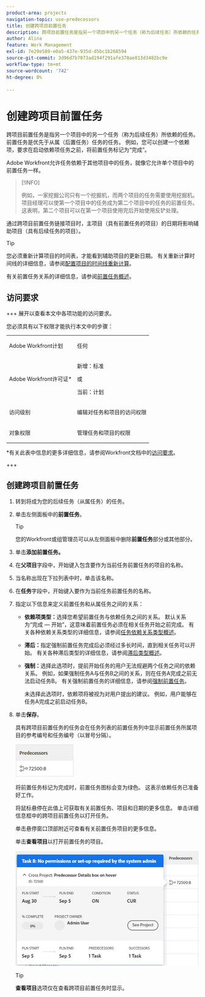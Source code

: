 ```yaml
---
product-area: projects
navigation-topic: use-predecessors
title: 创建跨项目前置任务
description: 跨项目前置任务是指另一个项目中的另一个任务（称为后续任务）所依赖的任务。 前置任务是优先于从属（后置任务）任务的任务。 例如，您可以创建一个依赖项，要求在启动依赖项任务之前，将前置任务标记为“完成”。
author: Alina
feature: Work Management
exl-id: 7e29e589-e0a5-437e-935d-d5bc1b268594
source-git-commit: 3d96d7b7073ad194f291afe370ae813d3482bc9e
workflow-type: tm+mt
source-wordcount: '742'
ht-degree: 0%

---
```


# 创建跨项目前置任务

<!--Audited: 12/2024-->

跨项目前置任务是指另一个项目中的另一个任务（称为后续任务）所依赖的任务。 前置任务是优先于从属（后置任务）任务的任务。 例如，您可以创建一个依赖项，要求在启动依赖项任务之前，将前置任务标记为“完成”。

Adobe Workfront允许任务依赖于其他项目中的任务，就像它允许单个项目中的前置任务一样。

>[!INFO]
>
>例如，一家挖掘公司只有一个挖掘机，而两个项目的任务需要使用挖掘机。 项目经理可以使第一个项目中的任务成为第二个项目中的任务的前置任务。 这表明，第二个项目可以在第一个项目使用完后开始使用反铲处理。

通过跨项目前置任务链接项目时，主项目（具有前置任务的项目）的日期将影响辅助项目（具有后续任务的项目）。

>[!TIP]
>
>您必须重新计算项目的时间表，才能看到辅助项目的更新日期。 有关重新计算时间线的详细信息，请参阅[配置项目的时间线重新计算](../../../administration-and-setup/set-up-workfront/configure-system-defaults/configure-timeline-recalculations-projects.md)。

有关前置任务关系的详细信息，请参阅[前置任务概述](../../../manage-work/tasks/use-prdcssrs/predecessors-overview.md)。

## 访问要求

+++ 展开以查看本文中各项功能的访问要求。

您必须具有以下权限才能执行本文中的步骤：

<table style="table-layout:auto"> 
 <col> 
 <col> 
 <tbody> 
  <tr> 
   <td role="rowheader">Adobe Workfront计划</td> 
   <td> <p>任何</p> </td> 
  </tr> 
  <tr> 
   <td role="rowheader">Adobe Workfront许可证*</td> 
   <td> <p>新增：标准 </p> 
   或
   <p>当前：计划 </p>
   </td> 
  </tr> 
  <tr> 
   <td role="rowheader">访问级别</td> 
   <td> <p>编辑对任务和项目的访问权限</p> </td> 
  </tr> 
  <tr> 
   <td role="rowheader">对象权限</td> 
   <td> <p>管理任务和项目的权限</p> </td> 
  </tr> 
 </tbody> 
</table>

*有关此表中信息的更多详细信息，请参阅Workfront文档中的[访问要求](/help/quicksilver/administration-and-setup/add-users/access-levels-and-object-permissions/access-level-requirements-in-documentation.md)。

+++

## 创建跨项目前置任务

1. 转到将成为您的后续任务（从属任务）的任务。
1. 单击左侧面板中的&#x200B;**前置任务**。

   >[!TIP]
   >
   >   您的Workfront或组管理员可以从左侧面板中删除&#x200B;**前置任务**&#x200B;部分或其他部分。

1. 单击&#x200B;**添加前置任务。**
1. 在&#x200B;**父项目**&#x200B;字段中，开始键入包含要作为当前任务前置任务的项目的名称。
1. 当名称出现在下拉列表中时，单击该名称。
1. 在&#x200B;**任务**&#x200B;字段中，开始键入要作为当前任务前置任务的名称。
1. 指定以下信息来定义前置任务和从属任务之间的关系：


   * **依赖项类型：**&#x200B;选择您希望前置任务与依赖任务之间的关系。 默认关系为“完成 — 开始”，这意味着前置任务必须在相关任务开始之前完成。 有关各种依赖关系类型的详细信息，请参阅[任务依赖关系类型概述](../../../manage-work/tasks/use-prdcssrs/task-dependency-types.md)。

   * **滞后：**&#x200B;指定强制前置任务完成后必须经过多长时间，直到相关任务可以开始。 有关各种滞后类型的详细信息，请参阅[滞后类型概述](../../../manage-work/tasks/use-prdcssrs/lag-types.md)。

   * **强制：**&#x200B;选择此选项时，提前开始任务的用户无法规避两个任务之间的依赖关系。 例如，如果强制任务A与任务B之间的关系，则在任务A完成之前无法启动任务B。 有关强制前置任务的详细信息，请参阅[强制前置任务](../../../manage-work/tasks/use-prdcssrs/enforced-predecessors.md)。

     未选择此选项时，依赖项将被视为对用户提出的建议。 例如，用户能够在任务A完成之前启动任务B。

1. 单击&#x200B;**保存**。

   具有跨项目前置任务的任务会在任务列表的前置任务列中显示前置任务所属项目的参考编号和任务编号（以冒号分隔）。

   ![跨项目前置任务](assets/cross-project-predecessor-in-list-view.png)

   将前置任务标记为完成时，前置任务图标会变为绿色。 这表示依赖任务已准备好工作。

   将鼠标悬停在此值上可获取有关前置任务、项目和日期的更多信息。 单击详细信息框中的跨项目前置任务以打开任务。

   单击悬停窗口顶部附近可查看有关前置任务项目的更多信息。

   单击&#x200B;**查看项目**&#x200B;以打开前置任务的项目。

   ![跨项目前置任务详细信息](assets/cross-project-predecessor-details.png)

   >[!TIP]
   >
   >   **查看项目**&#x200B;选项仅在查看跨项目前置任务时显示。

